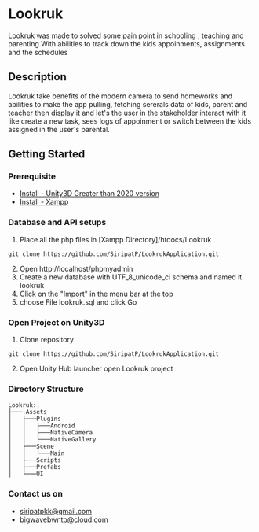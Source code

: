 # Lookruk 

Lookruk was made to solved some pain point in schooling , teaching and parenting
With abilities to track down the kids appoinments, assignments and the schedules

## Description

Lookruk take benefits of the modern camera to send homeworks and abilities to make the app
pulling, fetching sererals data of kids, parent and teacher
then display it and let's the user in the stakeholder interact with it
like create a new task, sees logs of appoinment or switch between the kids assigned 
in the user's parental. 

## Getting Started

### Prerequisite

* [Install - Unity3D Greater than 2020 version](https://unity.com/download)
* [Install - Xampp](https://www.apachefriends.org/download.html)

### Database and API setups
1. Place all the php files in [Xampp Directory]/htdocs/Lookruk
```
git clone https://github.com/SiripatP/LookrukApplication.git
```
2. Open http://localhost/phpmyadmin
3. Create a new database with UTF_8_unicode_ci schema and named it lookruk
4. Click on the "Import" in the menu bar at the top  
5. choose File lookruk.sql and click Go

### Open Project on Unity3D
1. Clone repository
```
git clone https://github.com/SiripatP/LookrukApplication.git
```
2. Open Unity Hub launcher open Lookruk project

### Directory Structure
```
Lookruk:.
├───.Assets
│   ├───Plugins
│   │   ├───Android
│   │   ├───NativeCamera
│   │   └───NativeGallery
│   ├───Scene
│   │   └───Main
│   ├───Scripts
│   ├───Prefabs
│   └───UI

```
### Contact us on

* siripatpkk@gmail.com
* bigwavebwntp@cloud.com
